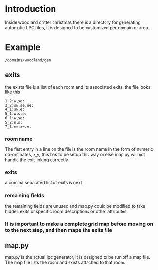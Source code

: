 # Introduction
Inside woodland critter christmas there is a directory for generating automatic LPC files, it is designed to be customized per domain or area.

# Example
```
/domains/woodland/gen
```

## exits
the exists file is a list of each room and its associated exits, the file looks like this
```
1_2:w,se:
3_2:sw,se,ne:
4_1:sw,e:
5_1:w,s,e:
6_1:w,se:
5_2:n,s:
7_2:nw,sw,e:
```

### room name
The first entry in a line on the file is the room name in the form of numeric co-ordinates, x_y, this has to be setup this way or else map.py will not handle the exit linking correctly

### exits
a comma separated list of exits is next

### remaining fields
the remaining fields are unused and map.py could be modified to take hidden exits or specific room descriptions or other attributes

### It is important to make a complete grid map before moving on to the next step, and then mape the exits file

## map.py
map.py is the actual lpc generator, it is designed to be run off a map file. The map file lists the room and exists attached to that room.

